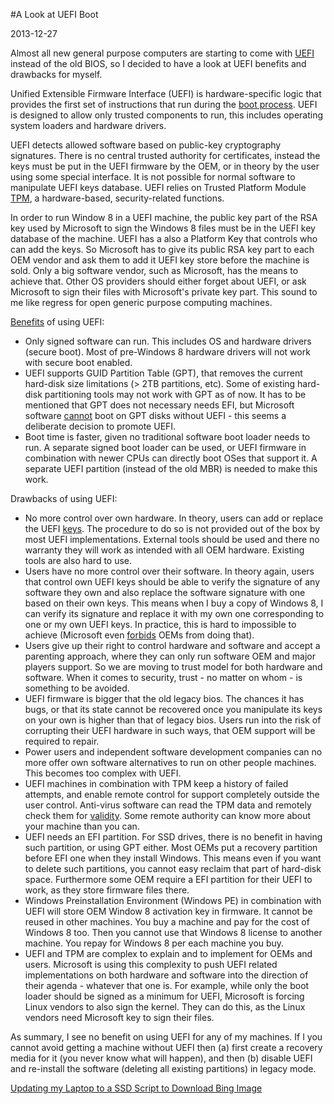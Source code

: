 #A Look at UEFI Boot

2013-12-27 

Almost all new general purpose computers are starting to come with [UEFI](http://en.wikipedia.org/wiki/Unified_Extensible_Firmware_Interface) instead of the old BIOS, so I decided to have a look at UEFI benefits and drawbacks for myself.

Unified Extensible Firmware Interface (UEFI) is hardware-specific logic that provides the first set of instructions that run during the [boot process](http://technet.microsoft.com/en-us/library/hh825095.aspx). UEFI is designed to allow only trusted components to run, this includes operating system loaders and hardware drivers.

UEFI detects allowed software based on public-key cryptography signatures. There is no central trusted authority for certificates, instead the keys must be put in the UEFI firmware by the OEM, or in theory by the user using some special interface. It is not possible for normal software to manipulate UEFI keys database. UEFI relies on Trusted Platform Module [TPM](http://technet.microsoft.com/library/jj131725.aspx), a hardware-based, security-related functions.

In order to run Window 8 in a UEFI machine, the public key part of the RSA key used by Microsoft to sign the Windows 8 files must be in the UEFI key database of the machine. UEFI has a also a Platform Key that controls who can add the keys. So Microsoft has to give its public RSA key part to each OEM vendor and ask them to add it UEFI key store before the machine is sold. Only a big software vendor, such as Microsoft, has the means to achieve that. Other OS providers should either forget about UEFI, or ask Microsoft to sign their files with Microsoft's private key part. This sound to me like regress for open generic purpose computing machines.


[Benefits](http://technet.microsoft.com/library/jj131725.aspx) of using UEFI:

* Only signed software can run. This includes OS and hardware drivers (secure boot). Most of pre-Windows 8 hardware drivers will not work with secure boot enabled.
* UEFI supports GUID Partition Table (GPT), that removes the current hard-disk size limitations (> 2TB partitions, etc). Some of existing hard-disk partitioning tools may not work with GPT as of now. It has to be mentioned that GPT does not necessary needs EFI, but Microsoft software [cannot](http://woshub.com/booting-windows-7-from-a-gpt-disk-using-bios-firmware-non-uefi/) boot on GPT disks without UEFI - this seems a deliberate decision to promote UEFI.
* Boot time is faster, given no traditional software boot loader needs to run. A separate signed boot loader can be used, or UEFI firmware in combination with newer CPUs can directly boot OSes that support it. A separate UEFI partition (instead of the old MBR) is needed to make this work.

Drawbacks of using UEFI:

* No more control over own hardware. In theory, users can add or replace the UEFI [keys](http://blog.hansenpartnership.com/the-meaning-of-all-the-uefi-keys/). The procedure to do so is not provided out of the box by most UEFI implementations. External tools should be used and there no warranty they will work as intended with all OEM hardware. Existing tools are also hard to use.
* Users have no more control over their software. In theory again, users that control own UEFI keys should be able to verify the signature of any software they own and also replace the software signature with one based on their own keys. This means when I buy a copy of Windows 8, I can verify its signature and replace it with my own one corresponding to one or my own UEFI keys. In practice, this is hard to impossible to achieve (Microsoft even [forbids](http://technet.microsoft.com/library/jj131725.aspx) OEMs from doing that).
* Users give up their right to control hardware and software and accept a parenting approach, where they can only run software OEM and major players support. So we are moving to trust model for both hardware and software. When it comes to security, trust - no matter on whom - is something to be avoided.
* UEFI firmware is bigger that the old legacy bios. The chances it has bugs, or that its state cannot be recovered once you manipulate its keys on your own is higher than that of legacy bios. Users run into the risk of corrupting their UEFI hardware in such ways, that OEM support will be required to repair.
* Power users and independent software development companies can no more offer own software alternatives to run on other people machines. This becomes too complex with UEFI.
* UEFI machines in combination with TPM keep a history of failed attempts, and enable remote control for support completely outside the user control. Anti-virus software can read the TPM data and remotely check them for [validity](http://en.wikipedia.org/wiki/Unified_Extensible_Firmware_Interface). Some remote authority can know more about your machine than you can.
* UEFI needs an EFI partition. For SSD drives, there is no benefit in having such partition, or using GPT either. Most OEMs put a recovery partition before EFI one when they install Windows. This means even if you want to delete such partitions, you cannot easy reclaim that part of hard-disk space. Furthermore some OEM require a EFI partition for their UEFI to work, as they store firmware files there.
* Windows Preinstallation Environment (Windows PE) in combination with UEFI will store OEM Window 8 activation key in firmware. It cannot be reused in other machines. You buy a machine and pay for the cost of Windows 8 too. Then you cannot use that Windows 8 license to another machine. You repay for Windows 8 per each machine you buy.
* UEFI and TPM are complex to explain and to implement for OEMs and users. Microsoft is using this complexity to push UEFI related implementations on both hardware and software into the direction of their agenda - whatever that one is. For example, while only the boot loader should be signed as a minimum for UEFI, Microsoft is forcing Linux vendors to also sign the kernel. They can do this, as the Linux vendors need Microsoft key to sign their files.

As summary, I see no benefit on using UEFI for any of my machines. If I you cannot avoid getting a machine without UEFI then (a) first create a recovery media for it (you never know what will happen), and then (b) disable UEFI and re-install the software (deleting all existing partitions) in legacy mode.

<ins class='nfooter'><a id='fprev' href='#blog/2013/2013-12-29-Updating-my-Laptop-to-a-SSD.md'>Updating my Laptop to a SSD</a> <a id='fnext' href='#blog/2013/2013-12-03-Script-to-Download-Bing-Image.md'>Script to Download Bing Image</a></ins>

